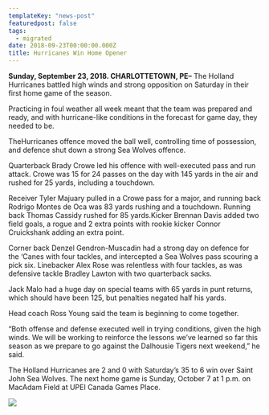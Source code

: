 ```yaml
---
templateKey: "news-post"
featuredpost: false
tags:
  - migrated
date: 2018-09-23T00:00:00.000Z
title: Hurricanes Win Home Opener
---
```


**Sunday, September 23, 2018. CHARLOTTETOWN, PE–** The Holland Hurricanes battled high winds and strong opposition on Saturday in their first home game of the season.

Practicing in foul weather all week meant that the team was prepared and ready, and with hurricane-like conditions in the forecast for game day, they needed to be.

TheHurricanes offence moved the ball well, controlling time of possession, and defence shut down a strong Sea Wolves offence.

Quarterback Brady Crowe led his offence with well-executed pass and run attack. Crowe was 15 for 24 passes on the day with 145 yards in the air and rushed for 25 yards, including a touchdown.

Receiver Tyler Majuary pulled in a Crowe pass for a major, and running back Rodrigo Montes de Oca was 83 yards rushing and a touchdown. Running back Thomas Cassidy rushed for 85 yards.Kicker Brennan Davis added two field goals, a rogue and 2 extra points with rookie kicker Connor Cruickshank adding an extra point.

Corner back Denzel Gendron-Muscadin had a strong day on defence for the ‘Canes with four tackles, and intercepted a Sea Wolves pass scouring a pick six. Linebacker Alex Rose was relentless with four tackles, as was defensive tackle Bradley Lawton with two quarterback sacks.

Jack Malo had a huge day on special teams with 65 yards in punt returns, which should have been 125, but penalties negated half his yards.

Head coach Ross Young said the team is beginning to come together.

“Both offense and defense executed well in trying conditions, given the high winds. We will be working to reinforce the lessons we’ve learned so far this season as we prepare to go against the Dalhousie Tigers next weekend,” he said.

The Holland Hurricanes are 2 and 0 with Saturday’s 35 to 6 win over Saint John Sea Wolves.
The next home game is Sunday, October 7 at 1 p.m. on MacAdam Field at UPEI Canada Games Place.


![](/img/posts/2018-09-23.jpg)
